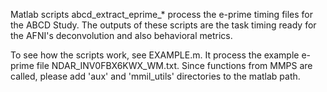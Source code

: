 
Matlab scripts abcd_extract_eprime_* process the e-prime timing files for the ABCD Study.
The outputs of these scripts are the task timing ready for the AFNI's deconvolution and also behavioral metrics.

To see how the scripts work, see EXAMPLE.m. It process the example e-prime file NDAR_INV0FBX6KWX_WM.txt.
Since functions from MMPS are called, please add 'aux' and 'mmil_utils' directories to the matlab path.   

